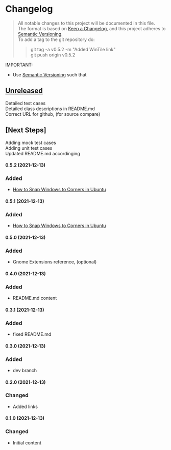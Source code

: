 # Changelog

> All notable changes to this project will be documented in this file.</br>
> The format is based on [Keep a Changelog](https://keepachangelog.com/en/1.0.0/),
> and this project adheres to [Semantic Versioning](https://semver.org/spec/v2.0.0.html).</br>
> To add a tag to the git repository do:
>
> > git tag -a v0.5.2 -m "Added WinTile link"</br>
> > git push origin v0.5.2

IMPORTANT:

- Use [Semantic Versioning](https://semver.org/spec/v2.0.0.html) such that<br>

## [Unreleased]

Detailed test cases</br>
Detailed class descriptions in README.md</br>
Correct URL for github, (for source compare)</br>

## [Next Steps]

Adding mock test cases </br>
Adding unit test cases </br>
Updated README.md accordinging</br>

#### 0.5.2 (2021-12-13)

### Added

- [How to Snap Windows to Corners in Ubuntu](https://www.omgubuntu.co.uk/2021/07/gnome-shell-quarter-tiling-extension-wintile)

#### 0.5.1 (2021-12-13)

### Added

- [How to Snap Windows to Corners in Ubuntu](https://www.omgubuntu.co.uk/2021/07/gnome-shell-quarter-tiling-extension-wintile)

#### 0.5.0 (2021-12-13)

### Added

- Gnome Extensions reference, (optional)

#### 0.4.0 (2021-12-13)

### Added

- README.md content

#### 0.3.1 (2021-12-13)

### Added

- fixed README.md

#### 0.3.0 (2021-12-13)

### Added

- dev branch

#### 0.2.0 (2021-12-13)

### Changed

- Added links

#### 0.1.0 (2021-12-13)

### Changed

- Initial content

[unreleased]: https://github.com/perriera/react-starting-setup/compare/v0.5.2...HEAD
[0.5.2]: https://github.com/perriera/react-starting-setup/compare/v0.5.1...v0.5.2
[0.5.1]: https://github.com/perriera/react-starting-setup/compare/v0.5.0...v0.5.1
[0.5.0]: https://github.com/perriera/react-starting-setup/compare/v0.4.0...v0.5.0
[0.4.0]: https://github.com/perriera/react-starting-setup/compare/v0.3.1...v0.4.0
[0.3.1]: https://github.com/perriera/react-starting-setup/compare/v0.3.0...v0.3.1
[0.3.0]: https://github.com/perriera/react-starting-setup/compare/v0.2.0...v0.3.0
[0.2.0]: https://github.com/perriera/react-starting-setup/compare/v0.1.0...v0.2.0
[0.1.0]: https://github.com/perriera/react-starting-setup/releases/tag/v0.1.0
